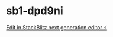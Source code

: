 # sb1-dpd9ni

[Edit in StackBlitz next generation editor ⚡️](https://stackblitz.com/~/github.com/ziherMP-dev/sb1-dpd9ni)
